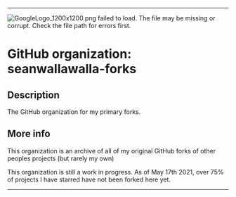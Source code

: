 
***

![GoogleLogo_1200x1200.png failed to load. The file may be missing or corrupt. Check the file path for errors first.](/AdditionalInfo/1/Seanwallawalla-forks/GoogleLogo_1200x1200.png)

# GitHub organization: seanwallawalla-forks

## Description

The GitHub organization for my primary forks.

## More info

This organization is an archive of all of my original GitHub forks of other peoples projects (but rarely my own)

This organization is still a work in progress. As of May 17th 2021, over 75% of projects I have starred have not been forked here yet.

***

